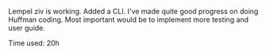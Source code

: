 Lempel ziv is working. Added a CLI. I've made quite good progress on doing Huffman coding.
Most important would be to implement more testing and user guide.

Time used: 20h